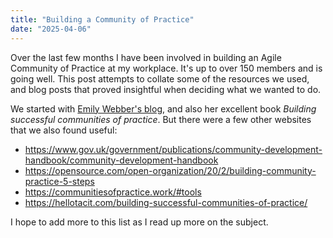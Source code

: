 ```yaml
---
title: "Building a Community of Practice"
date: "2025-04-06"
---
```


Over the last few months I have been involved in building an Agile Community of Practice at my workplace. It's up to over 150 members and is going well. This post attempts to collate some of the resources we used, and blog posts that proved insightful when deciding what we wanted to do.

We started with [Emily Webber's blog](https://emilywebber.co.uk/), and also her excellent book _Building successful communities of practice_. But there were a few other websites that we also found useful:

* <https://www.gov.uk/government/publications/community-development-handbook/community-development-handbook>
* <https://opensource.com/open-organization/20/2/building-community-practice-5-steps>
* <https://communitiesofpractice.work/#tools>
* <https://hellotacit.com/building-successful-communities-of-practice/>

I hope to add more to this list as I read up more on the subject.